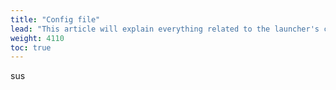 ```yaml
---
title: "Config file"
lead: "This article will explain everything related to the launcher's configuration file"
weight: 4110
toc: true
---
```


sus
